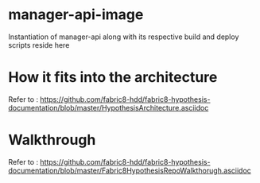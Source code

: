 # manager-api-image
Instantiation of manager-api along with its respective build and deploy scripts reside here

# How it fits into the architecture
Refer to : https://github.com/fabric8-hdd/fabric8-hypothesis-documentation/blob/master/HypothesisArchitecture.asciidoc

# Walkthrough
Refer to : https://github.com/fabric8-hdd/fabric8-hypothesis-documentation/blob/master/Fabric8HypothesisRepoWalkthorugh.asciidoc
